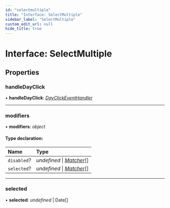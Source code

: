```yaml
---
id: "selectmultiple"
title: "Interface: SelectMultiple"
sidebar_label: "SelectMultiple"
custom_edit_url: null
hide_title: true
---
```


# Interface: SelectMultiple

## Properties

### handleDayClick

• **handleDayClick**: [*DayClickEventHandler*](../types/dayclickeventhandler.md)

___

### modifiers

• **modifiers**: *object*

#### Type declaration:

Name | Type |
:------ | :------ |
`disabled`? | *undefined* \| [*Matcher*](../types/matcher.md)[] |
`selected`? | *undefined* \| [*Matcher*](../types/matcher.md)[] |

___

### selected

• **selected**: *undefined* \| Date[]

